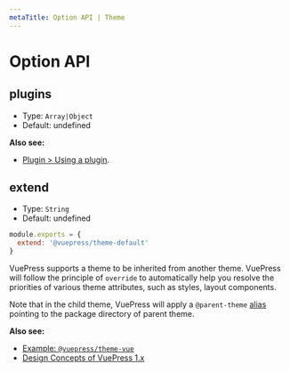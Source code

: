 ```yaml
---
metaTitle: Option API | Theme
---
```


# Option API

## plugins

- Type: `Array|Object`
- Default: undefined

**Also see:**

- [Plugin > Using a plugin](../plugin/using-a-plugin.md).

## extend

- Type: `String`
- Default: undefined

```js
module.exports = {
  extend: '@vuepress/theme-default'
}
```

VuePress supports a theme to be inherited from another theme. VuePress will follow the principle of `override` to automatically help you resolve the priorities of various theme attributes, such as styles, layout components.

Note that in the child theme, VuePress will apply a `@parent-theme` [alias](../plugin/option-api.md#alias) pointing to the package directory of parent theme.

**Also see:**

- [Example: `@vuepress/theme-vue`](https://github.com/vuejs/vuepress/tree/master/packages/@vuepress/theme-vue)
- [Design Concepts of VuePress 1.x](../miscellaneous/design-concepts.md)

